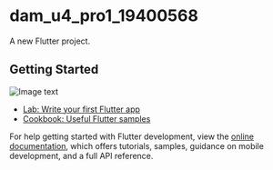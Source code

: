 # dam_u4_pro1_19400568

A new Flutter project.

## Getting Started




![Image text](blob:https://web.telegram.org/822a8121-479c-4a56-b22e-ae5b671383a4)

- [Lab: Write your first Flutter app](https://docs.flutter.dev/get-started/codelab)
- [Cookbook: Useful Flutter samples](https://docs.flutter.dev/cookbook)

For help getting started with Flutter development, view the
[online documentation](https://docs.flutter.dev/), which offers tutorials,
samples, guidance on mobile development, and a full API reference.
